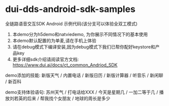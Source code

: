 # dui-dds-android-sdk-samples
全链路语音交互SDK Android 示例代码(该分支可以体验全双工模式)

1. 本demo分为h5demo和natviedemo, 为你展示不同情况下的基本使用
2. 本demo默认配置的为单麦,请在手机上体验
3. 请在debug模式下编译安装,因为debug模式下我们已帮你配好keystore和产品key
4. 更多详细sdk介绍请阅读官方文档: https://www.dui.ai/docs/ct_common_Andriod_SDK


demo添加的技能: 新版天气 / 内置电话 / 新版日历 / 新版计算器 / 听音乐 / 新闲聊 / 新百科

demo支持体验语句: 苏州天气 / 打电话给XXX / 今天是星期几 / 一加二等于几 / 播放刘若英的后来 / 帮我找个女朋友 / 地球的周长是多少

